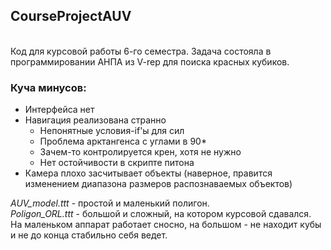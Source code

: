 ## CourseProjectAUV
<br> Код для курсовой работы 6-го семестра. Задача состояла в программировании АНПА из V-rep для поиска красных кубиков.
### Куча минусов:
- Интерфейса нет
- Навигация реализована странно
	- Непонятные условия-if'ы для сил
	- Проблема арктангенса с углами в 90*
	- Зачем-то контролируется крен, хотя не нужно
	- Нет остойчивости в скрипте питона
- Камера плохо засчитывает объекты (наверное, правится изменением диапазона размеров распознаваемых объектов)

_AUV_model.ttt_ - простой и маленький полигон.
<br> _Poligon_ORL.ttt_ - большой и сложный, на котором курсовой сдавался. 
<br> На маленьком аппарат работает сносно, на большом - не находит кубы и не до конца стабильно себя ведет. 
